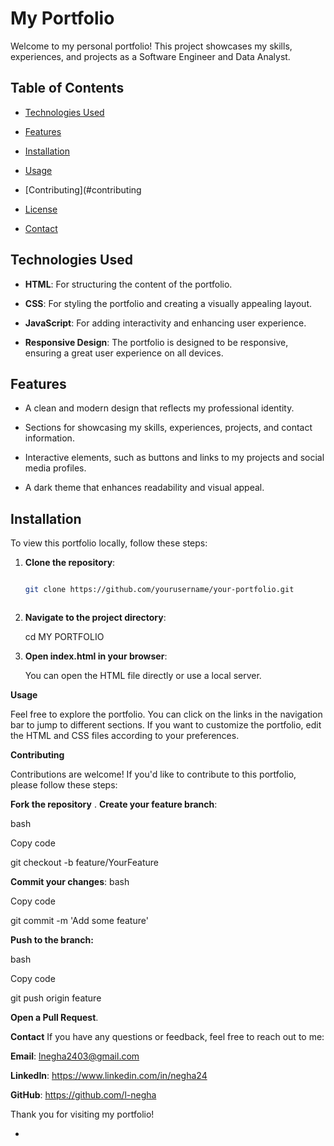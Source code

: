 # My Portfolio

Welcome to my personal portfolio! This project showcases my skills, experiences, and projects as a Software Engineer and Data Analyst.



## Table of Contents

- [Technologies Used](#technologies-used)
  
- [Features](#features)
  
- [Installation](#installation)
  
- [Usage](#usage)
  
- [Contributing](#contributing

- [License](#license)
  
- [Contact](#contact)

  

## Technologies Used

- **HTML**: For structuring the content of the portfolio.
  
- **CSS**: For styling the portfolio and creating a visually appealing layout.
  
- **JavaScript**: For adding interactivity and enhancing user experience.
  
- **Responsive Design**: The portfolio is designed to be responsive, ensuring a great user experience on all devices.



## Features
- A clean and modern design that reflects my professional identity.
  
- Sections for showcasing my skills, experiences, projects, and contact information.

- Interactive elements, such as buttons and links to my projects and social media profiles.
  
- A dark theme that enhances readability and visual appeal.


## Installation
To view this portfolio locally, follow these steps:

1. **Clone the repository**:
   
   ```bash
   
   git clone https://github.com/yourusername/your-portfolio.git


   
2. **Navigate to the project directory**:
   
   cd MY PORTFOLIO

3. **Open index.html in your browser**:

    You can open the HTML file directly or use a local server.

**Usage**

Feel free to explore the portfolio. You can click on the links in the navigation bar to jump to different sections. If you want to customize the portfolio, edit the HTML and CSS files according to your preferences.


**Contributing**

Contributions are welcome! If you'd like to contribute to this portfolio, please follow these steps:

**Fork the repository**
.
**Create your feature branch**:

bash

Copy code

git checkout -b feature/YourFeature


**Commit your changes**:
bash

Copy code

git commit -m 'Add some feature'

**Push to the branch:**

bash

Copy code

git push origin feature

**Open a Pull Request**.


**Contact**
If you have any questions or feedback, feel free to reach out to me:

**Email**: lnegha2403@gmail.com

**LinkedIn**: https://www.linkedin.com/in/negha24 

**GitHub**: https://github.com/l-negha


Thank you for visiting my portfolio!

+

   

 
 
